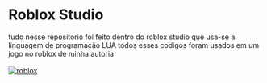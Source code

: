 # Roblox Studio

tudo nesse repositorio foi feito dentro do roblox studio que usa-se
a linguagem de programação LUA
todos esses codigos foram usados em um jogo no roblox de minha autoria
<br>
<br>
[![roblox](https://img.shields.io/badge/Lua-2C2D72?style=for-the-badge&logo=lua&logoColor=white)](https://github.com/devraulczr/robloxstudio/tree/main)
